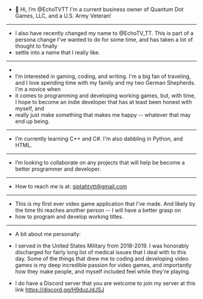 


- 👋 Hi, I’m @EchoTVTT I'm a current business owner of Quantum Dot Games, LLC, and a U.S. Army Veteran!


---------------------------------------------------------------------------------------------------------------------------------------------------------------------------------------


-    I also have recently changed my name to @EchoTV_TT. This is part of a persona change I've wanted to do for some time, and has taken a lot of thought to finally
-    settle into a name that I really like.

---------------------------------------------------------------------------------------------------------------------------------------------------------------------------------------
- 
-    I’m interested in gaming, coding, and writing. I'm a big fan of traveling, and I love spending time with my family and my two German Shepherds. I'm a novice when 
-    it comes to programming and developing working games, but, with time, I hope to become an indie developer that has at least been honest with myself, and 
-    really just make something that makes me happy -- whatever that may end up being.

---------------------------------------------------------------------------------------------------------------------------------------------------------------------------------------

-    I’m currently learning C++ and C#. I'm also dabbling in Python, and HTML.

---------------------------------------------------------------------------------------------------------------------------------------------------------------------------------------

-    I’m looking to collaborate on any projects that will help be become a better programmer and developer.

---------------------------------------------------------------------------------------------------------------------------------------------------------------------------------------

-    How to reach me is at: siptahtvtt@gmail.com 

---------------------------------------------------------------------------------------------------------------------------------------------------------------------------------------

-    This is my first ever video game application that I've made. And likely by the time thi reaches another person -- I will have a better grasp on
-    how to program and develop working titles.


---------------------------------------------------------------------------------------------------------------------------------------------------------------------------------------

- A bit about me personally: 

- I served in the United States Military from 2018-2019. I was honorably discharged for fairly long list of medical issues that I deal with to this day. Some of the things that drew 
  me to coding and developing video games is my deep incredible passion for video games, and importantly how they make people, and myself included feel while they're playing.

- I do have a Discord server that you are welcome to join my server at this link https://discord.gg/H9duzJdJSJ